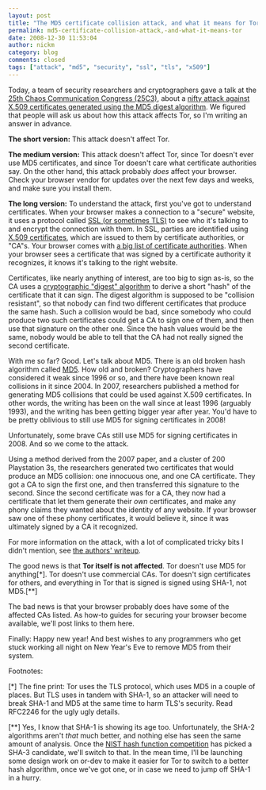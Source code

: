 ```yaml
---
layout: post
title: "The MD5 certificate collision attack, and what it means for Tor"
permalink: md5-certificate-collision-attack,-and-what-it-means-tor
date: 2008-12-30 11:53:04
author: nickm
category: blog
comments: closed
tags: ["attack", "md5", "security", "ssl", "tls", "x509"]
---
```


Today, a team of security researchers and cryptographers gave a talk at the [25th Chaos Communication Congress (25C3)](http://events.ccc.de/congress/2008/), about a [nifty attack against X.509 certificates generated using the MD5 digest algorithm](http://www.win.tue.nl/hashclash/rogue-ca/). We figured that people will ask us about how this attack affects Tor, so I'm writing an answer in advance.

**The short version:** This attack doesn't affect Tor.

**The medium version:** This attack doesn't affect Tor, since Tor doesn't ever use MD5 certificates, and since Tor doesn't care what certificate authorities say. On the other hand, this attack probably *does* affect your browser. Check your browser vendor for updates over the next few days and weeks, and make sure you install them.

<!-- more -->

**The long version:** To understand the attack, first you've got to understand certificates. When your browser makes a connection to a "secure" website, it uses a protocol called [SSL (or sometimes TLS)](http://en.wikipedia.org/wiki/Transport_layer_security) to see who it's talking to and encrypt the connection with them. In SSL, parties are identified using [X.509 certificates](http://en.wikipedia.org/wiki/X.509), which are issued to them by certificate authorities, or "CA"s. Your browser comes with [a big list of certificate authorities](http://www.mozilla.org/projects/security/certs/included/). When your browser sees a certificate that was signed by a certificate authority it recognizes, it knows it's talking to the right website.

Certificates, like nearly anything of interest, are too big to sign as-is, so the CA uses a [cryptographic "digest" algorithm](http://en.wikipedia.org/wiki/Cryptographic_hash_function) to derive a short "hash" of the certificate that it can sign. The digest algorithm is supposed to be "collision resistant", so that nobody can find two different certificates that produce the same hash. Such a collision would be bad, since somebody who could produce two such certificates could get a CA to sign one of them, and then use that signature on the other one. Since the hash values would be the same, nobody would be able to tell that the CA had not really signed the second certificate.

With me so far? Good. Let's talk about MD5. There is an old broken hash algorithm called [MD5](http://en.wikipedia.org/wiki/MD5). How old and broken? Cryptographers have considered it weak since 1996 or so, and there have been known real collisions in it since 2004. In 2007, researchers published a method for generating MD5 collisions that could be used against X.509 certificates. In other words, the writing has been on the wall since at least 1996 (arguably 1993), and the writing has been getting bigger year after year. You'd have to be pretty oblivious to still use MD5 for signing certificates in 2008!

Unfortunately, some brave CAs still use MD5 for signing certificates in 2008. And so we come to the attack.

Using a method derived from the 2007 paper, and a cluster of 200 Playstation 3s, the researchers generated two certificates that would produce an MD5 collision: one innocuous one, and one CA certificate. They got a CA to sign the first one, and then transferred this signature to the second. Since the second certificate was for a CA, they now had a certificate that let them generate their *own* certificates, and make any phony claims they wanted about the identity of any website. If your browser saw one of these phony certificates, it would believe it, since it was ultimately signed by a CA it recognized.

For more information on the attack, with a lot of complicated tricky bits I didn't mention, see [the authors' writeup](http://www.win.tue.nl/hashclash/rogue-ca/).

The good news is that **Tor itself is not affected**. Tor doesn't use MD5 for anything[\*]. Tor doesn't use commercial CAs. Tor doesn't sign certificates for others, and everything in Tor that is signed is signed using SHA-1, not MD5.[\*\*]

The bad news is that your browser probably does have some of the affected CAs listed. As how-to guides for securing your browser become available, we'll post links to them here.

Finally: Happy new year! And best wishes to any programmers who get stuck working all night on New Year's Eve to remove MD5 from their system.

Footnotes:

[\*] The fine print: Tor uses the TLS protocol, which uses MD5 in a couple of places. But TLS uses in tandem with SHA-1, so an attacker will need to break SHA-1 and MD5 at the same time to harm TLS's security. Read RFC2246 for the ugly ugly details.

[\*\*] Yes, I know that SHA-1 is showing its age too. Unfortunately, the SHA-2 algorithms aren't *that* much better, and nothing else has seen the same amount of analysis. Once the [NIST hash function competition](http://en.wikipedia.org/wiki/NIST_hash_function_competition) has picked a SHA-3 candidate, we'll switch to that. In the mean time, I'll be launching some design work on or-dev to make it easier for Tor to switch to a better hash algorithm, once we've got one, or in case we need to jump off SHA-1 in a hurry.
